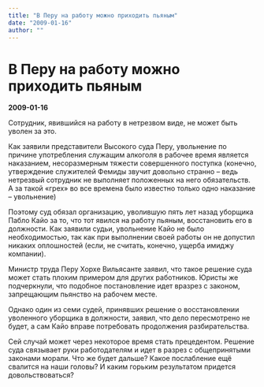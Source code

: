 ```yaml
---
title: "В Перу на работу можно приходить пьяным"
date: "2009-01-16"
author: ""
---
```


# В Перу на работу можно приходить пьяным

**2009-01-16** 

Сотрудник, явившийся на работу в нетрезвом виде, не может быть уволен за это.

Как заявили представители Высокого суда Перу, увольнение по причине употребления служащим алкоголя в рабочее время является наказанием, несоразмерным тяжести совершенного поступка (конечно, утверждение служителей Фемиды звучит довольно странно – ведь нетрезвый сотрудник не выполняет положенных на него обязательств. А за такой «грех» во все времена было известно только одно наказание – увольнение)

Поэтому суд обязал организацию, уволившую пять лет назад уборщика Пабло Кайо за то, что тот явился на работу пьяным, восстановить его в должности. Как заявили судьи, увольнение Кайо не было необходимостью, так как при выполнении своей работы он не допустил никаких оплошностей (если, не считать, конечно, ущерба имиджу компании).

Министр труда Перу Хорхе Вильясанте заявил, что такое решение суда может стать плохим примером для других работников. Юристы же подчеркнули, что подобное постановление идет вразрез с законом, запрещающим пьянство на рабочем месте.

Однако один из семи судей, принявших решение о восстановлении уволенного уборщика в должности, заявил, что дело пересмотрено не будет, а сам Кайо вправе потребовать продолжения разбирательства.

Сей случай может через некоторое время стать прецедентом. Решение суда связывает руки работодателям и идет в разрез с общепринятыми законами морали. Что же будет дальше? Какое послабление ещё свалится на наши головы? И каким горьким результатом придется довольствоваться?